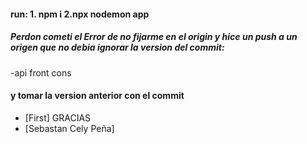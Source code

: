 #### run: 1. npm i 2.npx nodemon app

##### Perdon cometi el Error de no fijarme en el origin y  hice un push a un origen que no debia ignorar la version del commit:
-api front cons
#### y tomar la version anterior con el commit 
- [First] 
GRACIAS
- [Sebastan Cely Peña]

